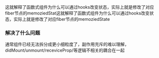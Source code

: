 这就解释了函数式组件为什么可以通过hooks改变状态，实际上就是修改了对应fiber节点的memoziedStat这就解释了函数式组件为什么可以通过hooks改变状态，实际上就是修改了对应fiber节点的memoziedState

### 解决了什么问题
通常组件已经无法拆分成更小细粒度了，副作用充斥的难以理解，didMount/unmount/receviceProp/等逻辑不相关的耦合在一起